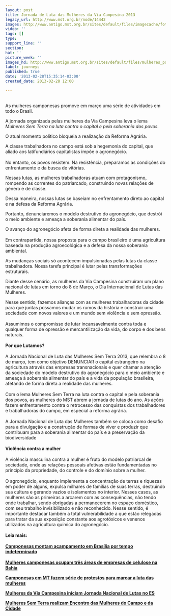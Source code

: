 ```yaml
---
layout: post
title: Jornada de Luta das Mulheres da Via Campesina 2013
legacy_url: http://www.mst.org.br/node/14442
images: http://www.antigo.mst.org.br/sites/default/files/imagecache/foto_destaque/mulheres_pagina.jpg
video: ''
tags: []
type: 
support_line: ''
section: 
hat: ''
picture_week: ''
images_hd: http://www.antigo.mst.org.br/sites/default/files/mulheres_pagina.jpg
label: journeys
published: true
date: '2013-02-28T15:35:14-03:00'
created_date: 2013-02-28 12:00

---
```

<p><br>As mulheres camponesas promove em março uma série de atividades em todo o Brasil.</p><p>A jornada organizada pelas mulheres da Via Campesina leva o lema <em>Mulheres Sem Terra na luta contra o capital e pela soberania dos povos.</em></p><p>O atual momento político bloqueia a realização da Reforma Agrária.</p><p>A classe trabalhadora no campo está sob a hegemonia do capital, que aliado aos latifundiários capitalistas impõe o agronegócio.<br><br>No entanto, os povos resistem. Na resistência, preparamos as condições do enfrentamento e da busca de vitórias.</p><p>Nessas lutas, as mulheres trabalhadoras atuam com protagonismo, rompendo as correntes do patriarcado, construindo novas relações de gênero e de classe.</p><p>Dessa maneira, nossas lutas se baseiam no enfrentamento direto ao capital e na defesa da Reforma Agrária.</p><p>Portanto, denunciaremos o modelo destrutivo do agronegócio, que destrói o meio ambiente e ameaça a soberania alimentar do país.</p><p>O&nbsp;avanço do agronegócio afeta de forma direta a realidade das mulheres.<br><br>Em contrapartida, nossa proposta para o campo brasileiro é uma agricultura baseada na produção agroecológica e a defesa da nossa soberania ambiental.</p><p>As mudanças sociais só acontecem impulsionadas pelas lutas da classe trabalhadora. Nossa tarefa principal é lutar pelas transformações estruturais.</p><p>Diante desse cenário, as mulheres da Via Campesina construíram um plano nacional de lutas em torno do 8 de Março, o Dia Internacional de Lutas das Mulheres.</p><p>Nesse sentido, fazemos alianças com as mulheres trabalhadoras da cidade para que juntas possamos mudar os rumos da história e construir uma sociedade com novos valores e um mundo sem violência e sem opressão.<br><br>Assumimos o compromisso de lutar incansavelmente contra toda e qualquer forma de opressão e mercantilização da vida, do corpo e dos bens naturais.<br><br><strong>Por que Lutamos?</strong><br><br>A Jornada Nacional de Luta das Mulheres Sem Terra 2013, que relembra o 8 de março, tem como objetivo DENUNCIAR o capital estrangeiro na agricultura através das empresas transnacionais e quer chamar a atenção da sociedade do modelo destrutivo do agronegócio para o meio ambiente e ameaça à soberania alimentar do país e a vida da população brasileira, afetando de forma direta a realidade das mulheres.<br><br>Com o lema Mulheres Sem Terra na luta contra o capital e pela soberania dos povos, as mulheres do MST abrem a jornada de lutas do ano. As ações fazem enfrentamento contra o retrocesso das conquistas dos trabalhadores e trabalhadoras do campo, em especial a reforma agrária. <br><br>A Jornada Nacional de Luta das Mulheres também se coloca como desafio para a divulgação e a construção de formas de viver e produzir que contribuam para a soberania alimentar do país e a preservação da biodiversidade <br><strong><br>Violência contra a mulher</strong><br><br>A violência masculina contra a mulher é fruto do modelo patriarcal de sociedade, onde as relações pessoais afetivas estão fundamentadas no princípio da propriedade, do controle e do domínio sobre a mulher.<br><br>O agronegócio, enquanto implementa a concentração de terras e riquezas em poder de alguns, expulsa milhares de famílias de suas terras, destruindo sua cultura e gerando vazios e isolamentos no interior. Nesses casos, as mulheres são as primeiras a arcarem com as consequências, não tendo onde trabalhar, sendo obrigadas a permanecerem no espaço doméstico, com seu trabalho invisibilizado e não reconhecido. Nesse sentido, é importante destacar também a total vulnerabilidade a que estão relegadas para tratar da sua exposição constante aos agrotóxicos e venenos utilizados na agricultura química do agronegócio.<br><br><strong>Leia mais:<br><br><a href="http://www.mst.org.br/Mulheres-Sem-Terra-montam-acampamento-em-Brasilia-por-tempo-indeterminado" target="_blank">Camponesas montam acampamento em Brasília por tempo indeterminado </a><br><br><a target="_blank" href="http://www.mst.org.br/Mulheres-camponesas-ocupam-tres-areas-de-empresas-de-celulose-na-Bahia">Mulheres camponesas ocupam três áreas de empresas de celulose na Bahia </a><br></strong></p><p><strong><a target="_blank" href="http://www.mst.org.br/content/camponesas-de-mt-fazem-s%C3%A9rie-de-protestos-para-marcar-dia-da-mulher">Camponesas em MT fazem série de protestos para marcar a luta das mulheres </a></strong></p><p><strong><a href="http://www.mst.org.br/node/14469" target="_blank">Mulheres da Via Campesina iniciam Jornada Nacional de Lutas no ES </a></strong></p><p><a href="http://www.mst.org.br/node/14467" target="_blank"><strong>Mulheres Sem Terra realizam Encontro das Mulheres do Campo e da Cidade </strong></a><br>&nbsp;</p><p><strong><a href="http://www.mst.org.br/node/14469" target="_blank"><br></a><br><br></strong>&nbsp;</p>
